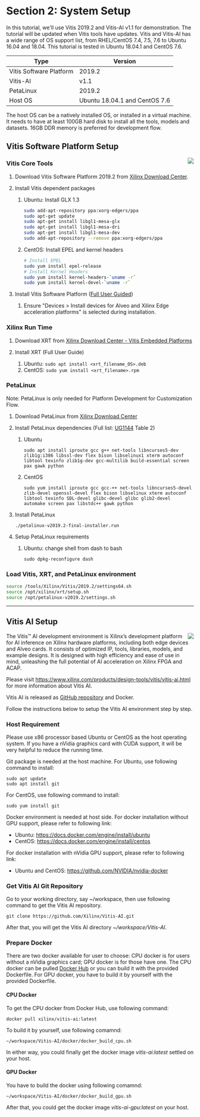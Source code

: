 # Section 2: System Setup

In this tutorial, we'll use Vitis 2019.2 and Vitis-AI v1.1 for demonstration. The tutorial will be updated when Vitis tools have updates. Vitis and Vitis-AI has a wide range of OS support list, from RHEL/CentOS 7.4, 7.5, 7.6 to Ubuntu 16.04 and 18.04. This tutorial is tested in Ubuntu 18.04.1 and CentOS 7.6.

| Type                    | Version                       |
| ----------------------- | ----------------------------- |
| Vitis Software Platform | 2019.2                        |
| Vitis-AI                | v1.1                          |
| PetaLinux               | 2019.2                        |
| Host OS                 | Ubuntu 18.04.1 and CentOS 7.6 |

The host OS can be a natively installed OS, or installed in a virtual machine. It needs to have at least 100GB hard disk to install all the tools, models and datasets. 16GB DDR memory is preferred for development flow. 



## Vitis Software Platform Setup

<img src = "./images/xilinx-vitis.png" align = "right" >

### Vitis Core Tools

1. Download  Vitis Software Platform 2019.2 from [Xilinx Download Center](https://www.xilinx.com/support/download/index.html/content/xilinx/en/downloadNav/vitis/2019-2.html).

2. Install Vitis dependent packages

   1. Ubuntu: Install GLX 1.3

      ```bash
      sudo add-apt-repository ppa:xorg-edgers/ppa
      sudo apt-get update
      sudo apt-get install libgl1-mesa-glx
      sudo apt-get install libgl1-mesa-dri
      sudo apt-get install libgl1-mesa-dev
      sudo add-apt-repository --remove ppa:xorg-edgers/ppa
      ```

   2. CentOS: Install EPEL and kernel headers

      ```bash
      # Install EPEL
      sudo yum install epel-release
      # Install Kernel Headers
      sudo yum install kernel-headers-`uname -r` 
      sudo yum install kernel-devel-`uname -r`
      ```

      

3. Install Vitis Software Platform ([Full User Guided](https://www.xilinx.com/html_docs/xilinx2019_2/vitis_doc/juk1557377661419.html))

   1. Ensure "Devices > Install devices for Alveo and Xilinx Edge acceleration platforms" is selected during installation.

### Xilinx Run Time

1. Download XRT from [Xilinx Download Center - Vitis Embedded Platforms](https://www.xilinx.com/support/download/index.html/content/xilinx/en/downloadNav/embedded-platforms/2019-2.html)

2. Install XRT (Full User Guide)

   1. Ubuntu: `sudo apt install <xrt_filename_OS>.deb`
   2. CentOS: `sudo yum install <xrt_filename>.rpm`

### PetaLinux

Note: PetaLinux is only needed for Platform Development for Customization Flow.

1. Download PetaLinux from [Xilinx Download Center](https://www.xilinx.com/support/download/index.html/content/xilinx/en/downloadNav/embedded-design-tools/2019-2.html)

2. Install PetaLinux dependencies (Full list: [UG1144](https://www.xilinx.com/support/documentation/sw_manuals/xilinx2020_1/ug1144-petalinux-tools-reference-guide.pdf) Table 2)

   1. Ubuntu

      ```
      sudo apt install iproute gcc g++ net-tools libncurses5-dev zlib1g:i386 libssl-dev flex bison libselinux1 xterm autoconf libtool texinfo zlib1g-dev gcc-multilib build-essential screen pax gawk python
      ```

   2. CentOS

      ```
      sudo yum install iproute gcc gcc-++ net-tools libncurses5-devel zlib-devel openssl-devel flex bison libselinux xterm autoconf libtool texinfo SDL-devel glibc-devel glibc glib2-devel automake screen pax libstdc++ gawk python
      ```

      

3. Install PetaLinux

   ```
   ./petalinux-v2019.2-final-installer.run 
   ```

4. Setup PetaLinux requirements

   1. Ubuntu: change shell from dash to bash

      ```
      sudo dpkg-reconfigure dash
      ```

      


### Load Vitis, XRT, and PetaLinux environment

   ```bash
   source /tools/Xilinx/Vitis/2019.2/settings64.sh
   source /opt/xilinx/xrt/setup.sh
   source /opt/petalinux-v2019.2/settings.sh
   ```

   

---

## Vitis AI Setup

<img src = "./images/vitis-ai.png" align = "right" >

The Vitis™ AI development environment is Xilinx’s development platform for AI inference on Xilinx hardware platforms, including both edge devices and Alveo cards. It consists of optimized IP, tools, libraries, models, and example designs. It is designed with high efficiency and ease of use in mind, unleashing the full potential of AI acceleration on Xilinx FPGA and ACAP.

Please visit <https://www.xilinx.com/products/design-tools/vitis/vitis-ai.html> for more information about Vitis AI.

Vitis AI is released as [GitHub repository](https://github.com/Xilinx/Vitis-AI) and Docker.

Follow the instructions below to setup the Vitis AI environment step by step.

### Host Requirement

Please use x86 processor based Ubuntu or CentOS as the host operating system. If you have a nVidia graphics card with CUDA support, it will be very helpful to reduce the running time.

Git package is needed at the host machine. For Ubuntu, use following command to install:
~~~
sudo apt update
sudo apt install git
~~~

For CentOS, use following command to install:
~~~
sudo yum install git
~~~

Docker environment is needed at host side. For docker installation without GPU support, please refer to following link:
* Ubuntu: <https://docs.docker.com/engine/install/ubuntu>
* CentOS: <https://docs.docker.com/engine/install/centos> 

For docker installation with nVidia GPU support, please refer to following link:
* Ubuntu and CentOS: <https://github.com/NVIDIA/nvidia-docker>

### Get Vitis AI Git Repository

Go to your working directory, say ~/workspace, then use following command to get the Vitis AI repository.
~~~
git clone https://github.com/Xilinx/Vitis-AI.git
~~~
After that, you will get the Vitis AI directory *~/workspace/Vitis-AI*.

### Prepare Docker

There are two docker available for user to choose: CPU docker is for users without a nVidia graphics card; GPU docker is for those have one. The CPU docker can be pulled [Docker Hub](https://hub.docker.com/r/xilinx/vitis-ai/tags) or you can build it with the provided Dockerfile. For GPU docker, you have to build it by yourself with the provided Dockerfile.

#### CPU Docker
To get the CPU docker from Docker Hub, use following command:
~~~
docker pull xilinx/vitis-ai:latest
~~~

To build it by yourself, use following comamnd:
~~~
~/workspace/Vitis-AI/docker/docker_build_cpu.sh
~~~

In either way, you could finally get the docker image *vitis-ai:latest* settled on your host.

#### GPU Docker
You have to build the docker using following comamnd:
~~~
~/workspace/Vitis-AI/docker/docker_build_gpu.sh
~~~

After that, you could get the docker image *vitis-ai-gpu:latest* on your host.
